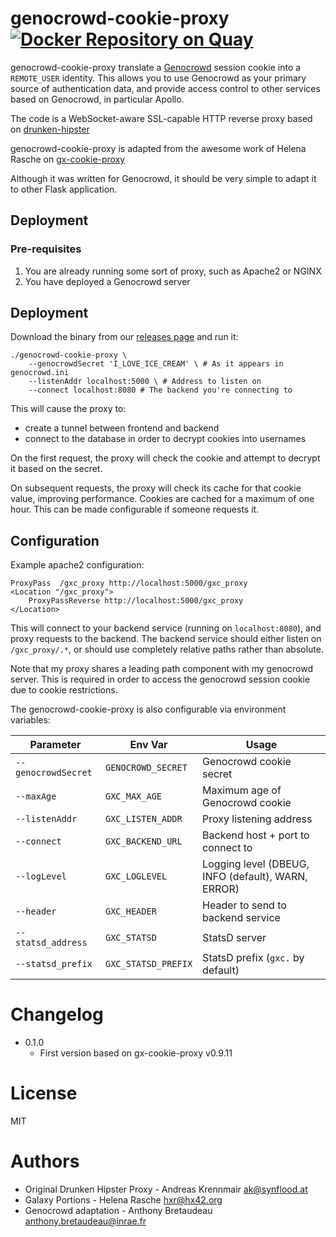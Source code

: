 # genocrowd-cookie-proxy [![Docker Repository on Quay](https://quay.io/repository/annotons/genocrowd-cookie-proxy/status "Docker Repository on Quay")](https://quay.io/repository/annotons/genocrowd-cookie-proxy)

genocrowd-cookie-proxy translate a [Genocrowd](https://githb.com/annotons/genocrowd) session cookie into a
`REMOTE_USER` identity. This allows you to use Genocrowd as your primary source of
authentication data, and provide access control to other services based on
Genocrowd, in particular Apollo.

The code is a WebSocket-aware SSL-capable HTTP reverse proxy based on
[drunken-hipster](https://github.com/joinmytalk/drunken-hipster)

genocrowd-cookie-proxy is adapted from the awesome work of Helena Rasche on [gx-cookie-proxy](https://github.com/hexylena/gx-cookie-proxy)

Although it was written for Genocrowd, it should be very simple to adapt it to other Flask application.

## Deployment

### Pre-requisites

1. You are already running some sort of proxy, such as Apache2 or NGINX
2. You have deployed a Genocrowd server

## Deployment

Download the binary from our [releases page](https://github.com/annotons/genocrowd-cookie-proxy/releases) and run it:

```console
./genocrowd-cookie-proxy \
	--genocrowdSecret 'I_LOVE_ICE_CREAM' \ # As it appears in genocrowd.ini
	--listenAddr localhost:5000 \ # Address to listen on
	--connect localhost:8080 # The backend you're connecting to
```

This will cause the proxy to:

- create a tunnel between frontend and backend
- connect to the database in order to decrypt cookies into usernames

On the first request, the proxy will check the cookie and attempt to decrypt it
based on the secret.

On subsequent requests, the proxy will check its cache for that cookie value,
improving performance. Cookies are cached for a maximum of one hour. This can
be made configurable if someone requests it.

## Configuration

Example apache2 configuration:

```apache2
ProxyPass  /gxc_proxy http://localhost:5000/gxc_proxy
<Location "/gxc_proxy">
	ProxyPassReverse http://localhost:5000/gxc_proxy
</Location>
```

This will connect to your backend service (running on `localhost:8080`), and
proxy requests to the backend. The backend service should either listen on
`/gxc_proxy/.*`, or should use completely relative paths rather than
absolute.

Note that my proxy shares a leading path component with my genocrowd
server. This is required in order to access the genocrowd session cookie
due to cookie restrictions.

The genocrowd-cookie-proxy is also configurable via environment variables:

Parameter            | Env Var               | Usage
-------------------- | -------------------   | -----------
`--genocrowdSecret`     | `GENOCROWD_SECRET`       | Genocrowd cookie secret
`--maxAge`     | `GXC_MAX_AGE`       | Maximum age of Genocrowd cookie
`--listenAddr`       | `GXC_LISTEN_ADDR`     | Proxy listening address
`--connect`          | `GXC_BACKEND_URL`     | Backend host + port to connect to
`--logLevel`         | `GXC_LOGLEVEL`        | Logging level (DBEUG, INFO (default), WARN, ERROR)
`--header`           | `GXC_HEADER`          | Header to send to backend service
`--statsd_address`   | `GXC_STATSD`          | StatsD server
`--statsd_prefix`    | `GXC_STATSD_PREFIX`   | StatsD prefix (`gxc.` by default)

# Changelog

- 0.1.0
  - First version based on gx-cookie-proxy v0.9.11

# License

MIT

# Authors

- Original Drunken Hipster Proxy - Andreas Krennmair <ak@synflood.at>
- Galaxy Portions - Helena Rasche <hxr@hx42.org>
- Genocrowd adaptation - Anthony Bretaudeau <anthony.bretaudeau@inrae.fr>
